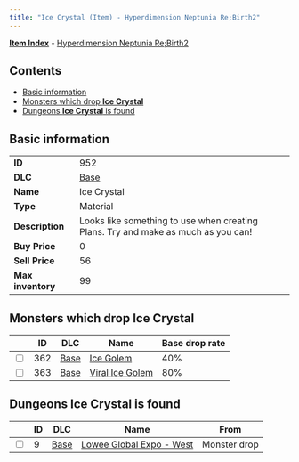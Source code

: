 ```yaml
---
title: "Ice Crystal (Item) - Hyperdimension Neptunia Re;Birth2"
---
```


[**Item Index**](/neptunia/rb2/item/index.html) - [Hyperdimension Neptunia Re;Birth2](/neptunia/rb2)

## Contents

- [Basic information](#basic-information)
- [Monsters which drop **Ice Crystal**](#monsters-which-drop-ice-crystal)
- [Dungeons **Ice Crystal** is found](#dungeons-ice-crystal-is-found)

## Basic information

|   |   |
| -- | -- |
| **ID** | 952 |
| **DLC** | [Base](/neptunia/rb2/dlc/0-base.html) |
| **Name** | Ice Crystal |
| **Type** | Material |
| **Description** | Looks like something to use when creating Plans. Try and make as much as you can! |
| **Buy Price** | 0 |
| **Sell Price** | 56 |
| **Max inventory** | 99 |

## Monsters which drop **Ice Crystal**

|    | ID | DLC | Name | Base drop rate |
| -- | -- | --- | ---- | -------------- |
| <input type="checkbox" id="rb2-monster-0-362" class="trackbox" /> | 362 | [Base](/neptunia/rb2/dlc/0-base.html) | [Ice Golem](/neptunia/rb2/monster/0-362-ice-golem.html) | 40% |
| <input type="checkbox" id="rb2-monster-0-363" class="trackbox" /> | 363 | [Base](/neptunia/rb2/dlc/0-base.html) | [Viral Ice Golem](/neptunia/rb2/monster/0-363-viral-ice-golem.html) | 80% |

## Dungeons **Ice Crystal** is found

|    | ID | DLC | Name | From |
| -- | -- | --- | ---- | ---- |
| <input type="checkbox" id="rb2-dungeon-0-9" class="trackbox" /> | 9 | [Base](/neptunia/rb2/dlc/0-base.html) | [Lowee Global Expo - West](/neptunia/rb2/dungeon/0-9-lowee-global-expo-west.html) | Monster drop |